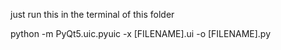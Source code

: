 just run this in the terminal of this folder

python -m PyQt5.uic.pyuic -x [FILENAME].ui -o [FILENAME].py
